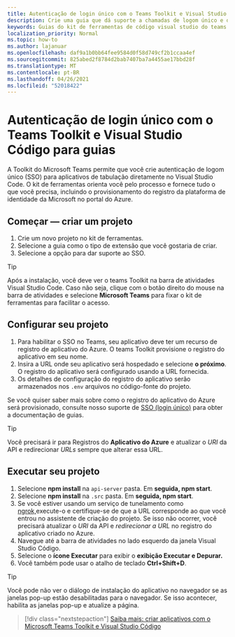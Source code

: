```yaml
---
title: Autenticação de login único com o Teams Toolkit e Visual Studio Código para guias
description: Crie uma guia que dá suporte a chamadas de logom único e do Microsoft Graph diretamente Visual Studio Código com o microsoft Teams Toolkit
keywords: Guias do kit de ferramentas de código visual studio do teams sso graph authentication Azure identity platform
localization_priority: Normal
ms.topic: how-to
ms.author: lajanuar
ms.openlocfilehash: daf9a1b0bb64fee9584d0f58d749cf2b1ccaa4ef
ms.sourcegitcommit: 825abed2f8784d2bab7407ba7a4455ae17bbd28f
ms.translationtype: MT
ms.contentlocale: pt-BR
ms.lasthandoff: 04/26/2021
ms.locfileid: "52018422"
---
```

# <a name="single-sign-on-authentication-with-teams-toolkit-and-visual-studio-code-for-tabs"></a>Autenticação de login único com o Teams Toolkit e Visual Studio Código para guias

A Toolkit do Microsoft Teams permite que você crie autenticação de logom único (SSO) para aplicativos de tabulação diretamente no Visual Studio Code. O kit de ferramentas orienta você pelo processo e fornece tudo o que você precisa, incluindo o provisionamento do registro da plataforma de identidade da Microsoft no portal do Azure.

## <a name="get-started--create-a-project"></a>Começar — criar um projeto

1. Crie um novo projeto no kit de ferramentas.
1. Selecione a guia como o tipo de extensão que você gostaria de criar.
1. Selecione a opção para dar suporte ao SSO.

> [!TIP]
> Após a instalação, você deve ver o teams Toolkit na barra de atividades Visual Studio Code. Caso não seja, clique com o botão direito do mouse na barra de atividades e selecione **Microsoft Teams** para fixar o kit de ferramentas para facilitar o acesso.

## <a name="configure-your-project"></a>Configurar seu projeto

1. Para habilitar o SSO no Teams, seu aplicativo deve ter um recurso de registro de aplicativo do Azure. O teams Toolkit provisione o registro do aplicativo em seu nome.
1. Insira a URL onde seu aplicativo será hospedado e selecione **o próximo**. O registro do aplicativo será configurado usando a URL fornecida.
1. Os detalhes de configuração do registro do aplicativo serão armazenados nos `.env` arquivos no código-fonte do projeto.

Se você quiser saber mais sobre como o registro do aplicativo  do Azure será provisionado, consulte nosso suporte de [SSO (login único)](../tabs/how-to/authentication/auth-aad-sso.md) para obter a documentação de guias.

> [!TIP]
> Você precisará ir para Registros do **Aplicativo do Azure** e atualizar o *URI* da API e redirecionar *URLs* sempre que alterar essa URL.

## <a name="run-your-project"></a>Executar seu projeto

1. Selecione **npm install** na `api-server` pasta. Em **seguida, npm start**.
1. Selecione **npm install** na `.src` pasta. Em **seguida, npm start**.
1. Se você estiver usando um serviço de tunelamento como [ngrok,](https://ngrok.com/)execute-o e certifique-se de que a URL corresponde ao que você entrou no assistente de criação do projeto. Se isso não ocorrer, você precisará atualizar o _URI_ da API e _redirecionar a URL_ no registro do aplicativo criado no Azure.
1. Navegue até a barra de atividades no lado esquerdo da janela Visual Studio Código.
1. Selecione o **ícone Executar** para exibir o **exibição Executar e Depurar.**
1. Você também pode usar o atalho de teclado **Ctrl+Shift+D**.

> [!TIP]
> Você pode não ver o diálogo de instalação do aplicativo no navegador se as janelas pop-up estão desabilitadas para o navegador. Se isso acontecer, habilita as janelas pop-up e atualize a página.

> [!div class="nextstepaction"]
> [Saiba mais: criar aplicativos com o Microsoft Teams Toolkit e Visual Studio Código](visual-studio-code-overview.md)
